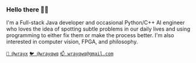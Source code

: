 <!--
**wrayx/wrayx** is a ✨ _special_ ✨ repository because its `README.md` (this file) appears on your GitHub profile.

Here are some ideas to get you started:

- 🔭 I’m currently working on ...
- 🌱 I’m currently learning ...
- 👯 I’m looking to collaborate on ...
- 🤔 I’m looking for help with ...
- 💬 Ask me about ...
- 📫 How to reach me: ...
- 😄 Pronouns: ...
- ⚡ Fun fact: ...
-->


### Hello there 👋🏻

I'm a Full-stack Java developer and occasional Python/C++ AI engineer who loves the idea of spotting subtle problems in our daily lives and using programming to either fix them or make the process better. I'm also interested in computer vision, FPGA, and philosophy.</br>


[`🔗 @wrayx`](https://linkedin.com/in/wrayx)
[`🐦 @wrayqwq`](https://twitter.com/wrayqwq)
[`📫 wrayqwq@gmail.com`](mailto:wrayqwq@gmail.com)

<!--
[`🏠 wrayx.uk`](https://wrayx.uk/)
[![Apple Music GitHub profile](https://music-profile.rayriffy.com/theme/dark.svg?uid=000756.16307e23382f481581bd3021eecd50ae.1754)]()
-->
